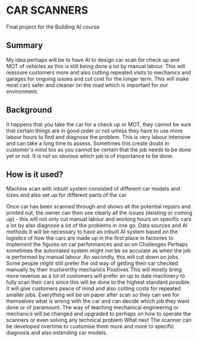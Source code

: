 # CAR SCANNERS


Final project for the Building AI course

## Summary

My idea perhaps will be  to have AI to design car scan for check up and MOT of vehicles as this is still being done a lot by manual labour. This will reassure customers more and also cutting repeated visits to mechanics and garages for ongoing issues and cut cost for the longer term. This will make most cars safer and cleaner on the road which is important for our environment.




## Background

It happens that you take the car for a check up or MOT, they cannot be sure that certain things are in good order or not unless they have to use more labour hours to find  and diagnose the problem. This is very labour intensive and can take a long time to assess. Sometimes this create doubt in customer's mind too as you cannot be certain that the job needs to be done yet or not. It is not so obvious which job is of importance to be done.



## How is it used?
Machine scan with inbuilt system consisted of different car models and sizes and also set up for different parts of the car

Once car has been scanned through and shows all the potential repairs and printed out, the owner can then see clearly all the issues (existing or coming up) - this will not only cut manual labour and working hours on specific cars a lot by also diagnose a lot of the problems in one go.
Data sources and AI methods
It will be necessary to have an inbuilt AI system based on the logistics of how the cars are made up in the first place in factories to implement the figures on car performances and so on
Challenges
Perhaps sometimes the automated system might not be so accurate as when the job is performed by manual labour. An secondly, this will cut down on jobs. Some people might still prefer the old way of getting their car checked manually by their trustworthy mechanics
Positives
This will mostly bring more revenue as a lot of customers will prefer an up to date machinery to fully scan their cars since this will be done to the highest standard possible. It will give customers peace of mind and also cutting costs for repeated smaller jobs. Everything will be on paper after scan so they can see for themselves what is wrong with the car and can decide which job they want done or of paramount. The way of teaching mechanical engineering or mechanics will be changed and upgraded to perhaps on how to operate the scanners or even solving any technical problem
What next
The scanner can be developed overtime to customise them more and more to specific diagnosis and also extending car models.

